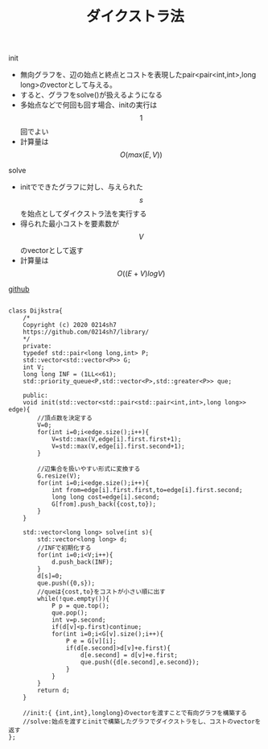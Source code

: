 ﻿---
title: "ダイクストラ法"
permalink: /posts/dijkstra
writer: 0214sh7
layout: library
---

init
- 無向グラフを、辺の始点と終点とコストを表現したpair<pair<int,int>,long long>のvectorとして与える。
- すると、グラフをsolve()が扱えるようになる
- 多始点などで何回も回す場合、initの実行は$$1$$回でよい
- 計算量は$$Ο(max(E,V))$$

solve
- initでできたグラフに対し、与えられた$$s$$を始点としてダイクストラ法を実行する
- 得られた最小コストを要素数が$$V$$のvectorとして返す
- 計算量は$$Ο((E+V)logV)$$

[github](https://github.com/0214sh7/procon-library/blob/master/algorithm/Dijkstra.cpp)

~~~

class Dijkstra{
    /*
    Copyright (c) 2020 0214sh7
    https://github.com/0214sh7/library/
    */
    private:
    typedef std::pair<long long,int> P;
    std::vector<std::vector<P>> G;
    int V;
    long long INF = (1LL<<61);
    std::priority_queue<P,std::vector<P>,std::greater<P>> que;
    
    public:
    void init(std::vector<std::pair<std::pair<int,int>,long long>> edge){
        //頂点数を決定する
        V=0;
        for(int i=0;i<edge.size();i++){
            V=std::max(V,edge[i].first.first+1);
            V=std::max(V,edge[i].first.second+1);
        }
        
        //辺集合を扱いやすい形式に変換する
        G.resize(V);
        for(int i=0;i<edge.size();i++){
            int from=edge[i].first.first,to=edge[i].first.second;
            long long cost=edge[i].second;
            G[from].push_back({cost,to});
        }
    }
    
    std::vector<long long> solve(int s){
        std::vector<long long> d;
        //INFで初期化する
        for(int i=0;i<V;i++){
            d.push_back(INF);
        }
        d[s]=0;
        que.push({0,s});
        //queは{cost,to}をコストが小さい順に出す
        while(!que.empty()){
            P p = que.top();
            que.pop();
            int v=p.second;
            if(d[v]<p.first)continue;
            for(int i=0;i<G[v].size();i++){
                P e = G[v][i];
                if(d[e.second]>d[v]+e.first){
                    d[e.second] = d[v]+e.first;
                    que.push({d[e.second],e.second});
                }
            }
        }
        return d;
    }
    
    //init:{ {int,int},longlong}のvectorを渡すことで有向グラフを構築する
    //solve:始点を渡すとinitで構築したグラフでダイクストラをし、コストのvectorを返す
};
~~~
